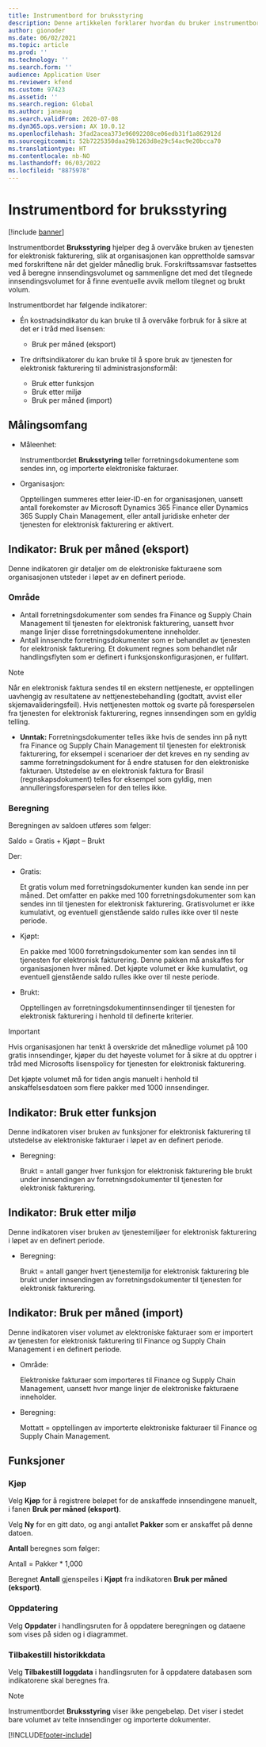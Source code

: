 ```yaml
---
title: Instrumentbord for bruksstyring
description: Denne artikkelen forklarer hvordan du bruker instrumentbordet for bruksstyring til å overvåke bruken av tjenesten for elektronisk fakturering og opprettholder samsvar med forskriftene.
author: gionoder
ms.date: 06/02/2021
ms.topic: article
ms.prod: ''
ms.technology: ''
ms.search.form: ''
audience: Application User
ms.reviewer: kfend
ms.custom: 97423
ms.assetid: ''
ms.search.region: Global
ms.author: janeaug
ms.search.validFrom: 2020-07-08
ms.dyn365.ops.version: AX 10.0.12
ms.openlocfilehash: 3fad2acea373e96092208ce06edb31f1a862912d
ms.sourcegitcommit: 52b7225350daa29b1263d8e29c54ac9e20bcca70
ms.translationtype: HT
ms.contentlocale: nb-NO
ms.lasthandoff: 06/03/2022
ms.locfileid: "8875978"
---
```

# <a name="usage-management-dashboard"></a>Instrumentbord for bruksstyring

[!include [banner](../includes/banner.md)]

Instrumentbordet **Bruksstyring** hjelper deg å overvåke bruken av tjenesten for elektronisk fakturering, slik at organisasjonen kan opprettholde samsvar med forskriftene når det gjelder månedlig bruk. Forskriftssamsvar fastsettes ved å beregne innsendingsvolumet og sammenligne det med det tilegnede innsendingsvolumet for å finne eventuelle avvik mellom tilegnet og brukt volum.

Instrumentbordet har følgende indikatorer:

- Én kostnadsindikator du kan bruke til å overvåke forbruk for å sikre at det er i tråd med lisensen:

    - Bruk per måned (eksport)

- Tre driftsindikatorer du kan bruke til å spore bruk av tjenesten for elektronisk fakturering til administrasjonsformål:

    - Bruk etter funksjon
    - Bruk etter miljø
    - Bruk per måned (import)

## <a name="measurement-scope"></a>Målingsomfang

- Måleenhet: 

    Instrumentbordet **Bruksstyring** teller forretningsdokumentene som sendes inn, og importerte elektroniske fakturaer.

- Organisasjon: 

    Opptellingen summeres etter leier-ID-en for organisasjonen, uansett antall forekomster av Microsoft Dynamics 365 Finance eller Dynamics 365 Supply Chain Management, eller antall juridiske enheter der tjenesten for elektronisk fakturering er aktivert.


## <a name="indicator-usage-per-month-export"></a>Indikator: Bruk per måned (eksport)

Denne indikatoren gir detaljer om de elektroniske fakturaene som organisasjonen utsteder i løpet av en definert periode.

### <a name="scope"></a>Område
- Antall forretningsdokumenter som sendes fra Finance og Supply Chain Management til tjenesten for elektronisk fakturering, uansett hvor mange linjer disse forretningsdokumentene inneholder.
- Antall innsendte forretningsdokumenter som er behandlet av tjenesten for elektronisk fakturering. Et dokument regnes som behandlet når handlingsflyten som er definert i funksjonskonfigurasjonen, er fullført.

> [!NOTE]
> Når en elektronisk faktura sendes til en ekstern nettjeneste, er opptellingen uavhengig av resultatene av nettjenestebehandling (godtatt, avvist eller skjemavalideringsfeil). Hvis nettjenesten mottok og svarte på forespørselen fra tjenesten for elektronisk fakturering, regnes innsendingen som en gyldig telling.

- **Unntak:** Forretningsdokumenter telles ikke hvis de sendes inn på nytt fra Finance og Supply Chain Management til tjenesten for elektronisk fakturering, for eksempel i scenarioer der det kreves en ny sending av samme forretningsdokument for å endre statusen for den elektroniske fakturaen. Utstedelse av en elektronisk faktura for Brasil (regnskapsdokument) telles for eksempel som gyldig, men annulleringsforespørselen for den telles ikke.


### <a name="calculation"></a>Beregning

Beregningen av saldoen utføres som følger:

Saldo = Gratis + Kjøpt – Brukt

Der:

- Gratis:
  
    Et gratis volum med forretningsdokumenter kunden kan sende inn per måned. Det omfatter en pakke med 100 forretningsdokumenter som kan sendes inn til tjenesten for elektronisk fakturering. Gratisvolumet er ikke kumulativt, og eventuell gjenstående saldo rulles ikke over til neste periode.
  
- Kjøpt:
  
    En pakke med 1000 forretningsdokumenter som kan sendes inn til tjenesten for elektronisk fakturering. Denne pakken må anskaffes for organisasjonen hver måned. Det kjøpte volumet er ikke kumulativt, og eventuell gjenstående saldo rulles ikke over til neste periode.
  
- Brukt: 

    Opptellingen av forretningsdokumentinnsendinger til tjenesten for elektronisk fakturering i henhold til definerte kriterier.
   
> [!IMPORTANT]
> Hvis organisasjonen har tenkt å overskride det månedlige volumet på 100 gratis innsendinger, kjøper du det høyeste volumet for å sikre at du opptrer i tråd med Microsofts lisenspolicy for tjenesten for elektronisk fakturering.
>
> Det kjøpte volumet må for tiden angis manuelt i henhold til anskaffelsesdatoen som flere pakker med 1000 innsendinger.

## <a name="indicator-usage-by-feature"></a>Indikator: Bruk etter funksjon

Denne indikatoren viser bruken av funksjoner for elektronisk fakturering til utstedelse av elektroniske fakturaer i løpet av en definert periode.

- Beregning:
  
    Brukt = antall ganger hver funksjon for elektronisk fakturering ble brukt under innsendingen av forretningsdokumenter til tjenesten for elektronisk fakturering.

## <a name="indicator-usage-by-environment"></a>Indikator: Bruk etter miljø

Denne indikatoren viser bruken av tjenestemiljøer for elektronisk fakturering i løpet av en definert periode.

- Beregning:
    
    Brukt = antall ganger hvert tjenestemiljø for elektronisk fakturering ble brukt under innsendingen av forretningsdokumenter til tjenesten for elektronisk fakturering.

## <a name="indicator-usage-per-month-import"></a>Indikator: Bruk per måned (import)

Denne indikatoren viser volumet av elektroniske fakturaer som er importert av tjenesten for elektronisk fakturering til Finance og Supply Chain Management i en definert periode.

- Område:

    Elektroniske fakturaer som importeres til Finance og Supply Chain Management, uansett hvor mange linjer de elektroniske fakturaene inneholder.

- Beregning:

    Mottatt = opptellingen av importerte elektroniske fakturaer til Finance og Supply Chain Management.

## <a name="functions"></a>Funksjoner
### <a name="purchase"></a>Kjøp

Velg **Kjøp** for å registrere beløpet for de anskaffede innsendingene manuelt, i fanen **Bruk per måned (eksport)**.

Velg **Ny** for en gitt dato, og angi antallet **Pakker** som er anskaffet på denne datoen.

**Antall** beregnes som følger:

Antall = Pakker * 1,000

Beregnet **Antall** gjenspeiles i **Kjøpt** fra indikatoren **Bruk per måned (eksport)**.

### <a name="update"></a>Oppdatering

Velg **Oppdater** i handlingsruten for å oppdatere beregningen og dataene som vises på siden og i diagrammet.

### <a name="reset-history-data"></a>Tilbakestill historikkdata

Velg **Tilbakestill loggdata** i handlingsruten for å oppdatere databasen som indikatorene skal beregnes fra.




> [!NOTE]
> Instrumentbordet **Bruksstyring** viser ikke pengebeløp. Det viser i stedet bare volumet av telte innsendinger og importerte dokumenter.

[!INCLUDE[footer-include](../../includes/footer-banner.md)]
